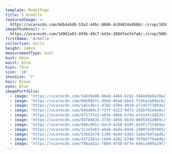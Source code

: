 ```yaml
---
template: ModelPage
title: S Armelle
featuredImage: >-
  https://ucarecdn.com/6db4a5d6-53a3-44bc-8686-dc84024a8686/-/crop/1650x987/0,0/-/preview/
imageThumbnail: >-
  https://ucarecdn.com/14981e83-693b-49c7-b43e-26847ee7efa6/-/crop/580x798/0,0/-/preview/
firstName: 'Armelle '
collection: Girls
height: 146cm
measurementType: bust
bust: 66cm
waist: 62cm
hips: 78cm
size: '10'
shoeSize: '7'
hair: Brown
eyes: Blue
imagePortfolio:
  - image: 'https://ucarecdn.com/1e619e06-86ab-4464-bcb2-344849e0a70a/'
  - image: 'https://ucarecdn.com/66b985fc-49eb-4ba6-bbe5-f336acb89acb/'
  - image: 'https://ucarecdn.com/145c4bcc-d7b2-4704-9010-a7145ff3083e/'
  - image: 'https://ucarecdn.com/b4dd84c3-f3ff-4223-8471-2d2bf91ebe0c/'
  - image: 'https://ucarecdn.com/6f573fa1-e03e-40b6-b79e-afe14fcda535/'
  - image: 'https://ucarecdn.com/897b663b-373b-4956-bb3d-0695591d869c/'
  - image: 'https://ucarecdn.com/d4bc801c-bec9-4cb8-819f-d2dfcf154b9a/'
  - image: 'https://ucarecdn.com/2c242a63-a8ab-4ada-8da6-2400f430f865/'
  - image: 'https://ucarecdn.com/53bb2e70-2196-4a94-b363-3a8af64faad5/'
  - image: 'https://ucarecdn.com/41f2581e-c6d4-4282-b74d-fbf6bf79a84b/'
  - image: 'https://ucarecdn.com/79baa3a1-f80d-4f48-bffe-b46ca480a29f/'
---
```


